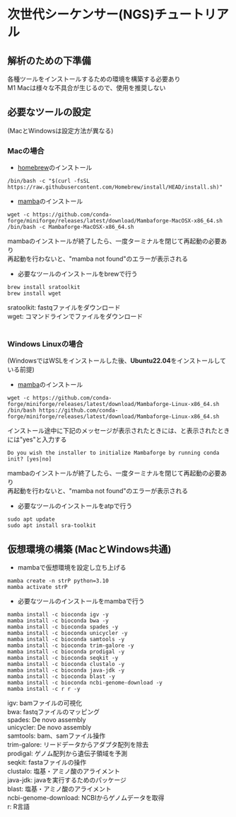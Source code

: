 # 次世代シーケンサー(NGS)チュートリアル 
  
## 解析のための下準備
各種ツールをインストールするための環境を構築する必要あり  
M1 Macは様々な不具合が生じるので、使用を推奨しない

## 必要なツールの設定
(MacとWindowsは設定方法が異なる)  

### Macの場合
- [homebrew](https://brew.sh/index_ja)のインストール
```
/bin/bash -c "$(curl -fsSL https://raw.githubusercontent.com/Homebrew/install/HEAD/install.sh)"	
```
- [mamba](https://github.com/conda-forge/miniforge)のインストール
```
wget -c https://github.com/conda-forge/miniforge/releases/latest/download/Mambaforge-MacOSX-x86_64.sh
/bin/bash -c Mambaforge-MacOSX-x86_64.sh
```
mambaのインストールが終了したら、一度ターミナルを閉じて再起動の必要あり  
再起動を行わないと、"mamba not found"のエラーが表示される

- 必要なツールのインストールをbrewで行う
```
brew install sratoolkit  
brew install wget  
```
sratoolkit: fastqファイルをダウンロード  
wget: コマンドラインでファイルをダウンロード  
<br>  

### Windows Linuxの場合
(WindowsではWSLをインストールした後、**Ubuntu22.04**をインストールしている前提)
- [mamba](https://github.com/conda-forge/miniforge)のインストール
```
wget -c https://github.com/conda-forge/miniforge/releases/latest/download/Mambaforge-Linux-x86_64.sh
/bin/bash https://github.com/conda-forge/miniforge/releases/latest/download/Mambaforge-Linux-x86_64.sh  
```
インストール途中に下記のメッセージが表示されたときには、と表示されたときには"yes"と入力する  
```
Do you wish the installer to initialize Mambaforge by running conda init? [yes|no]
```

mambaのインストールが終了したら、一度ターミナルを閉じて再起動の必要あり   
再起動を行わないと、"mamba not found"のエラーが表示される
  
- 必要なツールのインストールをatpで行う
```
sudo apt update
sudo apt install sra-toolkit
```

## 仮想環境の構築 (MacとWindows共通)
- mambaで仮想環境を設定し立ち上げる
```
mamba create -n strP python=3.10
mamba activate strP
```

- 必要なツールのインストールをmambaで行う
```
mamba install -c bioconda igv -y
mamba install -c bioconda bwa -y
mamba install -c bioconda spades -y
mamba install -c bioconda unicycler -y
mamba install -c bioconda samtools -y
mamba install -c bioconda trim-galore -y
mamba install -c bioconda prodigal -y
mamba install -c bioconda seqkit -y
mamba install -c bioconda clustalo -y
mamba install -c bioconda java-jdk -y
mamba install -c bioconda blast -y
mamba install -c bioconda ncbi-genome-download -y
mamba install -c r r -y
```
igv: bamファイルの可視化  
bwa: fastqファイルのマッピング  
spades: De novo assembly  
unicycler: De novo assembly  
samtools: bam、samファイル操作  
trim-galore: リードデータからアダプタ配列を除去  
prodigal: ゲノム配列から遺伝子領域を予測   
seqkit: fastaファイルの操作  
clustalo: 塩基・アミノ酸のアライメント  
java-jdk: javaを実行するためのパッケージ  
blast: 塩基・アミノ酸のアライメント  
ncbi-genome-download: NCBIからゲノムデータを取得  
r: R言語 
